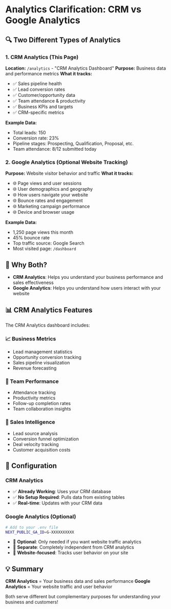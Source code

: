 # Analytics Clarification: CRM vs Google Analytics

## 🔍 Two Different Types of Analytics

### 1. **CRM Analytics** (This Page)
**Location:** `/analytics` - "CRM Analytics Dashboard"
**Purpose:** Business data and performance metrics
**What it tracks:**
- ✅ Sales pipeline health
- ✅ Lead conversion rates
- ✅ Customer/opportunity data
- ✅ Team attendance & productivity
- ✅ Business KPIs and targets
- ✅ CRM-specific metrics

**Example Data:**
- Total leads: 150
- Conversion rate: 23%
- Pipeline stages: Prospecting, Qualification, Proposal, etc.
- Team attendance: 8/12 submitted today

### 2. **Google Analytics** (Optional Website Tracking)
**Purpose:** Website visitor behavior and traffic
**What it tracks:**
- 🌐 Page views and user sessions
- 🌐 User demographics and geography
- 🌐 How users navigate your website
- 🌐 Bounce rates and engagement
- 🌐 Marketing campaign performance
- 🌐 Device and browser usage

**Example Data:**
- 1,250 page views this month
- 45% bounce rate
- Top traffic source: Google Search
- Most visited page: `/dashboard`

## 🤔 Why Both?

- **CRM Analytics**: Helps you understand your business performance and sales effectiveness
- **Google Analytics**: Helps you understand how users interact with your website

## 📊 CRM Analytics Features

The CRM Analytics dashboard includes:

### 📈 Business Metrics
- Lead management statistics
- Opportunity conversion tracking
- Sales pipeline visualization
- Revenue forecasting

### 👥 Team Performance
- Attendance tracking
- Productivity metrics
- Follow-up completion rates
- Team collaboration insights

### 🎯 Sales Intelligence
- Lead source analysis
- Conversion funnel optimization
- Deal velocity tracking
- Customer acquisition costs

## 🔧 Configuration

### CRM Analytics
- ✅ **Already Working**: Uses your CRM database
- ✅ **No Setup Required**: Pulls data from existing tables
- ✅ **Real-time**: Updates with your CRM data

### Google Analytics (Optional)
```bash
# Add to your .env file
NEXT_PUBLIC_GA_ID=G-XXXXXXXXXX
```
- 🔄 **Optional**: Only needed if you want website traffic analytics
- 🔄 **Separate**: Completely independent from CRM analytics
- 🔄 **Website-focused**: Tracks user behavior on your site

## 💡 Summary

**CRM Analytics** = Your business data and sales performance
**Google Analytics** = Your website traffic and user behavior

Both serve different but complementary purposes for understanding your business and customers!
